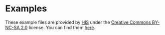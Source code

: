 # Examples

These example files are provided by [HIS](http://www.automotive-his.de/) under the
[Creative Commons BY-NC-SA 2.0](https://creativecommons.org/licenses/by-nc-sa/2.0/) license. You can find them
[here](http://www.automotive-his.de/rif/download/RIF_Schema_and_Examples_21-11-2005.zip).
